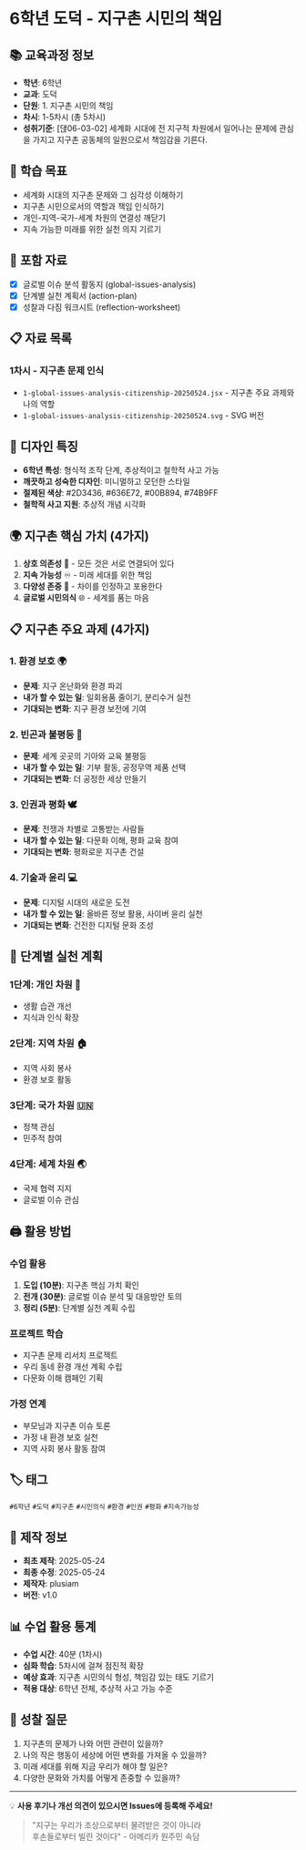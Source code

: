 # 6학년 도덕 - 지구촌 시민의 책임

## 📚 교육과정 정보
- **학년**: 6학년
- **교과**: 도덕
- **단원**: 1. 지구촌 시민의 책임
- **차시**: 1-5차시 (총 5차시)
- **성취기준**: [댆06-03-02] 세계화 시대에 전 지구적 차원에서 일어나는 문제에 관심을 가지고 지구촌 공동체의 일원으로서 책임감을 기른다.

## 🎯 학습 목표
- 세계화 시대의 지구촌 문제와 그 심각성 이해하기
- 지구촌 시민으로서의 역할과 책임 인식하기
- 개인-지역-국가-세계 차원의 연결성 깨닫기
- 지속 가능한 미래를 위한 실천 의지 기르기

## 📁 포함 자료
- [x] 글로벌 이슈 분석 활동지 (global-issues-analysis)
- [x] 단계별 실천 계획서 (action-plan)
- [x] 성찰과 다짐 워크시트 (reflection-worksheet)

## 📋 자료 목록

### 1차시 - 지구촌 문제 인식
- `1-global-issues-analysis-citizenship-20250524.jsx` - 지구촌 주요 과제와 나의 역할
- `1-global-issues-analysis-citizenship-20250524.svg` - SVG 버전

## 🎨 디자인 특징
- **6학년 특성**: 형식적 조작 단계, 추상적이고 철학적 사고 가능
- **깨끗하고 성숙한 디자인**: 미니멀하고 모던한 스타일
- **절제된 색상**: #2D3436, #636E72, #00B894, #74B9FF
- **철학적 사고 지원**: 추상적 개념 시각화

## 🌍 지구촌 핵심 가치 (4가지)
1. **상호 의존성** 🔗 - 모든 것은 서로 연결되어 있다
2. **지속 가능성** ♾️ - 미래 세대를 위한 책임
3. **다양성 존중** 🌈 - 차이를 인정하고 포용한다
4. **글로벌 시민의식** 🌐 - 세계를 품는 마음

## 📋 지구촌 주요 과제 (4가지)

### 1. 환경 보호 🌍
- **문제**: 지구 온난화와 환경 파괴
- **내가 할 수 있는 일**: 일회용품 줄이기, 분리수거 실천
- **기대되는 변화**: 지구 환경 보전에 기여

### 2. 빈곤과 불평등 🤝
- **문제**: 세계 곳곳의 기아와 교육 불평등
- **내가 할 수 있는 일**: 기부 활동, 공정무역 제품 선택
- **기대되는 변화**: 더 공정한 세상 만들기

### 3. 인권과 평화 🕊️
- **문제**: 전쟁과 차별로 고통받는 사람들
- **내가 할 수 있는 일**: 다문화 이해, 평화 교육 참여
- **기대되는 변화**: 평화로운 지구촌 건설

### 4. 기술과 윤리 💻
- **문제**: 디지털 시대의 새로운 도전
- **내가 할 수 있는 일**: 올바른 정보 활용, 사이버 윤리 실천
- **기대되는 변화**: 건전한 디지털 문화 조성

## 🔄 단계별 실천 계획

### 1단계: 개인 차원 📍
- 생활 습관 개선
- 지식과 인식 확장

### 2단계: 지역 차원 🏠
- 지역 사회 봉사
- 환경 보호 활동

### 3단계: 국가 차원 🇺🇳
- 정책 관심
- 민주적 참여

### 4단계: 세계 차원 🌏
- 국제 협력 지지
- 글로벌 이슈 관심

## 🖨️ 활용 방법

### 수업 활용
1. **도입 (10분)**: 지구촌 핵심 가치 확인
2. **전개 (30분)**: 글로벌 이슈 분석 및 대응방안 토의
3. **정리 (5분)**: 단계별 실천 계획 수립

### 프로젝트 학습
- 지구촌 문제 리서치 프로젝트
- 우리 동네 환경 개선 계획 수립
- 다문화 이해 캠페인 기획

### 가정 연계
- 부모님과 지구촌 이슈 토론
- 가정 내 환경 보호 실천
- 지역 사회 봉사 활동 참여

## 🏷️ 태그
`#6학년` `#도덕` `#지구촌` `#시민의식` `#환경` `#인권` `#평화` `#지속가능성`

## 📅 제작 정보
- **최초 제작**: 2025-05-24
- **최종 수정**: 2025-05-24
- **제작자**: plusiam
- **버전**: v1.0

## 📊 수업 활용 통계
- **수업 시간**: 40분 (1차시)
- **심화 학습**: 5차시에 걸쳐 점진적 확장
- **예상 효과**: 지구촌 시민의식 형성, 책임감 있는 태도 기르기
- **적용 대상**: 6학년 전체, 추상적 사고 가능 수준

## 🧮 성찰 질문
1. 지구촌의 문제가 나와 어떤 관련이 있을까?
2. 나의 작은 행동이 세상에 어떤 변화를 가져올 수 있을까?
3. 미래 세대를 위해 지금 우리가 해야 할 일은?
4. 다양한 문화와 가치를 어떻게 존중할 수 있을까?

---

💡 **사용 후기나 개선 의견이 있으시면 Issues에 등록해 주세요!**

> "지구는 우리가 조상으로부터 물려받은 것이 아니라  
> 후손들로부터 빌린 것이다" - 아메리카 원주민 속담